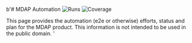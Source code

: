b'# MDAP Automation
![Runs](https://badges.openebs.ci/badge/E2E%20-67-.svg)
![Coverage](https://badges.openebs.ci/badge/E2E%20coverage-39%25-green.svg)




This page provides the automation (e2e or otherwise) efforts, status and plan for the MDAP product. This information is not intended to be used in the public domain.
'